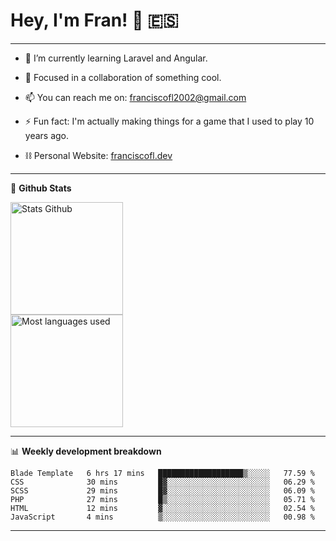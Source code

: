 # Hey, I'm Fran! 👋 :es:

-------

- 🌱 I’m currently learning Laravel and Angular.

- 👯 Focused in a collaboration of something cool.

- 📫 You can reach me on: franciscofl2002@gmail.com

- ⚡ Fun fact: I'm actually making things for a game that I used to play 10 years ago.

- ⛓  Personal Website: [franciscofl.dev](https://www.franciscofl.dev/)

-------

📝 **Github Stats**


<div align="left">
  <img height="180em" src="https://github-readme-stats.vercel.app/api?username=franciscofl12&count_private=true&show_icons=true&theme=dracula&bg_color=-45deg,282A36,3D3344" alt="Stats Github"/>
  <br>
  <img height="180em" src="https://github-readme-stats.vercel.app/api/top-langs/?username=franciscofl12&count_private&theme=dracula&bg_color=-45deg,282A36,3D3344&layout=compact&langs_count=6" alt="Most languages used"/>
</div>

-------

📊 **Weekly development breakdown**


<!--START_SECTION:waka-->

```text
Blade Template   6 hrs 17 mins   ███████████████████▒░░░░░   77.59 %
CSS              30 mins         █▓░░░░░░░░░░░░░░░░░░░░░░░   06.29 %
SCSS             29 mins         █▓░░░░░░░░░░░░░░░░░░░░░░░   06.09 %
PHP              27 mins         █▒░░░░░░░░░░░░░░░░░░░░░░░   05.71 %
HTML             12 mins         ▓░░░░░░░░░░░░░░░░░░░░░░░░   02.54 %
JavaScript       4 mins          ▒░░░░░░░░░░░░░░░░░░░░░░░░   00.98 %
```

<!--END_SECTION:waka-->

-------

